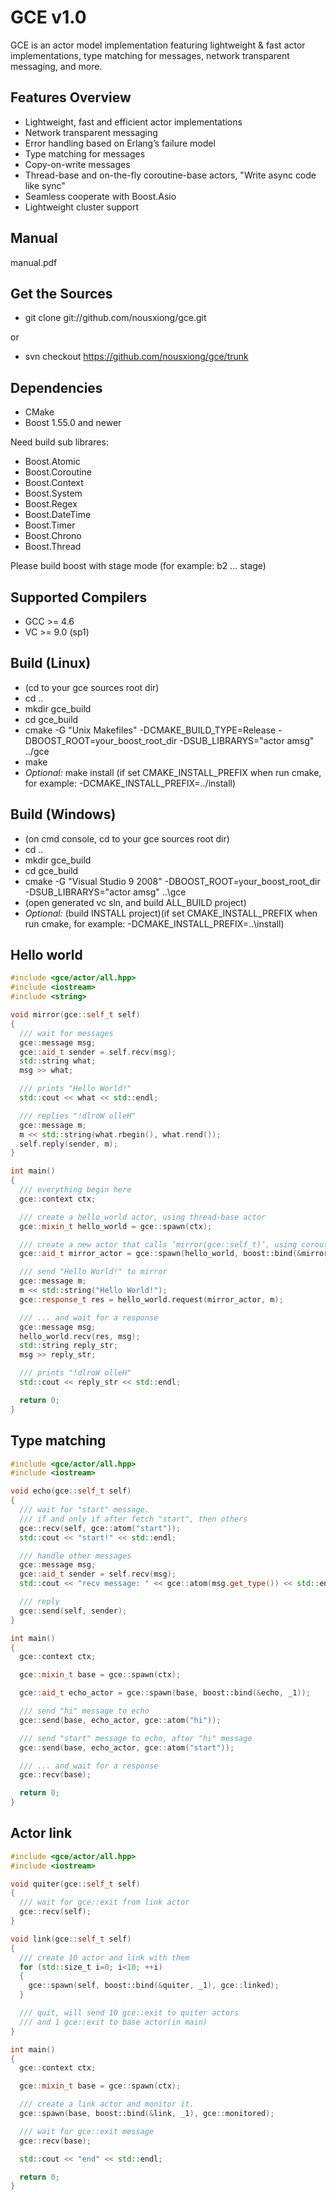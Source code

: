 GCE v1.0
=======

GCE is an actor model implementation featuring lightweight & fast
actor implementations, type matching for messages,
network transparent messaging, and more.

Features Overview
---------------

* Lightweight, fast and efficient actor implementations
* Network transparent messaging
* Error handling based on Erlang’s failure model
* Type matching for messages
* Copy-on-write messages
* Thread-base and on-the-fly coroutine-base actors, "Write async code like sync"
* Seamless cooperate with Boost.Asio
* Lightweight cluster support

Manual
---------------
manual.pdf

Get the Sources
---------------

* git clone git://github.com/nousxiong/gce.git

or

* svn checkout https://github.com/nousxiong/gce/trunk

Dependencies
------------

* CMake
* Boost 1.55.0 and newer

Need build sub librares:

* Boost.Atomic
* Boost.Coroutine
* Boost.Context
* Boost.System
* Boost.Regex
* Boost.DateTime
* Boost.Timer
* Boost.Chrono
* Boost.Thread

Please build boost with stage mode (for example: b2 ... stage)

Supported Compilers
-------------------

* GCC >= 4.6
* VC >= 9.0 (sp1)

Build (Linux)
-----------

* (cd to your gce sources root dir)
* cd ..
* mkdir gce_build
* cd gce_build
* cmake -G "Unix Makefiles" -DCMAKE_BUILD_TYPE=Release -DBOOST_ROOT=your_boost_root_dir -DSUB_LIBRARYS="actor amsg" ../gce
* make
* *Optional:* make install (if set CMAKE_INSTALL_PREFIX when run cmake, for example: -DCMAKE_INSTALL_PREFIX=../install)

Build (Windows)
-----------

* (on cmd console, cd to your gce sources root dir)
* cd ..
* mkdir gce_build
* cd gce_build
* cmake -G "Visual Studio 9 2008" -DBOOST_ROOT=your_boost_root_dir -DSUB_LIBRARYS="actor amsg" ..\gce
* (open generated vc sln, and build ALL_BUILD project)
* *Optional:* (build INSTALL project)(if set CMAKE_INSTALL_PREFIX when run cmake, for example: -DCMAKE_INSTALL_PREFIX=..\install)

Hello world
-----------

```cpp
#include <gce/actor/all.hpp>
#include <iostream>
#include <string>

void mirror(gce::self_t self)
{
  /// wait for messages
  gce::message msg;
  gce::aid_t sender = self.recv(msg);
  std::string what;
  msg >> what;

  /// prints "Hello World!"
  std::cout << what << std::endl;

  /// replies "!dlroW olleH"
  gce::message m;
  m << std::string(what.rbegin(), what.rend());
  self.reply(sender, m);
}

int main()
{
  /// everything begin here
  gce::context ctx;

  /// create a hello_world actor, using thread-base actor
  gce::mixin_t hello_world = gce::spawn(ctx);

  /// create a new actor that calls ’mirror(gce::self_t)’, using coroutine-base actor
  gce::aid_t mirror_actor = gce::spawn(hello_world, boost::bind(&mirror, _1));

  /// send "Hello World!" to mirror
  gce::message m;
  m << std::string("Hello World!");
  gce::response_t res = hello_world.request(mirror_actor, m);

  /// ... and wait for a response
  gce::message msg;
  hello_world.recv(res, msg);
  std::string reply_str;
  msg >> reply_str;

  /// prints "!dlroW olleH"
  std::cout << reply_str << std::endl;

  return 0;
}
```

Type matching
-----------

```cpp
#include <gce/actor/all.hpp>
#include <iostream>

void echo(gce::self_t self)
{
  /// wait for "start" message. 
  /// if and only if after fetch "start", then others
  gce::recv(self, gce::atom("start"));
  std::cout << "start!" << std::endl;

  /// handle other messages
  gce::message msg;
  gce::aid_t sender = self.recv(msg);
  std::cout << "recv message: " << gce::atom(msg.get_type()) << std::endl;

  /// reply
  gce::send(self, sender);
}

int main()
{
  gce::context ctx;

  gce::mixin_t base = gce::spawn(ctx);

  gce::aid_t echo_actor = gce::spawn(base, boost::bind(&echo, _1));

  /// send "hi" message to echo
  gce::send(base, echo_actor, gce::atom("hi"));

  /// send "start" message to echo, after "hi" message
  gce::send(base, echo_actor, gce::atom("start"));

  /// ... and wait for a response
  gce::recv(base);

  return 0;
}
```

Actor link
-----------

```cpp
#include <gce/actor/all.hpp>
#include <iostream>

void quiter(gce::self_t self)
{
  /// wait for gce::exit from link actor
  gce::recv(self);
}

void link(gce::self_t self)
{
  /// create 10 actor and link with them
  for (std::size_t i=0; i<10; ++i)
  {
    gce::spawn(self, boost::bind(&quiter, _1), gce::linked);
  }

  /// quit, will send 10 gce::exit to quiter actors 
  /// and 1 gce::exit to base actor(in main)
}

int main()
{
  gce::context ctx;

  gce::mixin_t base = gce::spawn(ctx);

  /// create a link actor and monitor it.
  gce::spawn(base, boost::bind(&link, _1), gce::monitored);

  /// wait for gce::exit message
  gce::recv(base);

  std::cout << "end" << std::endl;

  return 0;
}
```
